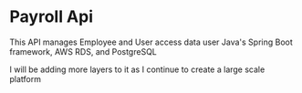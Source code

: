 <h1> Payroll Api </h1>

<p> This API manages Employee and User access data user Java's Spring Boot framework, AWS RDS, and PostgreSQL </p>

<p> I will be adding more layers to it as I continue to create a large scale platform</p>
